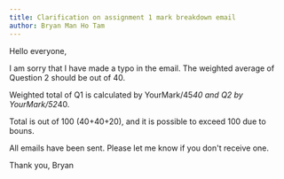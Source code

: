 ```yaml
---
title: Clarification on assignment 1 mark breakdown email
author: Bryan Man Ho Tam
---
```


Hello everyone,

I am sorry that I have made a typo in the email. The weighted average of Question 2 should be out of 40. 

Weighted total of Q1 is calculated by YourMark/45*40 and Q2 by YourMark/52*40.

Total is out of 100 (40+40+20), and it is possible to exceed 100 due to bouns.

All emails have been sent. Please let me know if you don't receive one.

Thank you,
Bryan
